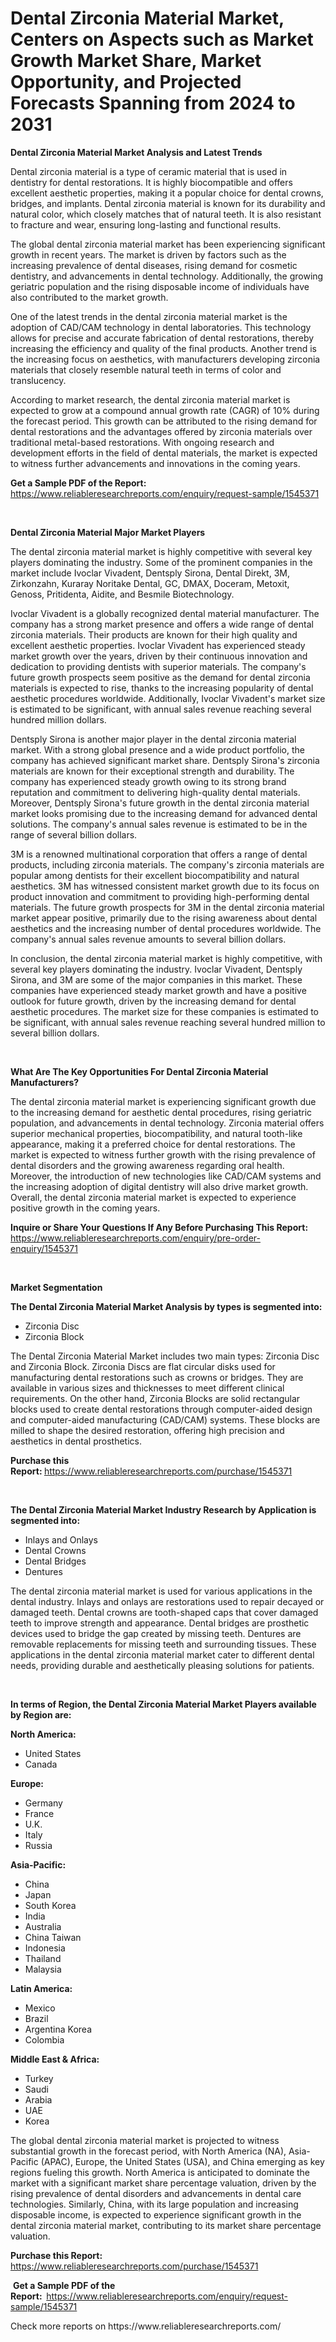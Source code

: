 <p><h1>Dental Zirconia Material Market, Centers on Aspects such as Market Growth Market Share, Market Opportunity, and Projected Forecasts Spanning from 2024 to 2031</h1></p><p><strong>Dental Zirconia Material Market Analysis and Latest Trends</strong></p>
<p><p>Dental zirconia material is a type of ceramic material that is used in dentistry for dental restorations. It is highly biocompatible and offers excellent aesthetic properties, making it a popular choice for dental crowns, bridges, and implants. Dental zirconia material is known for its durability and natural color, which closely matches that of natural teeth. It is also resistant to fracture and wear, ensuring long-lasting and functional results.</p><p>The global dental zirconia material market has been experiencing significant growth in recent years. The market is driven by factors such as the increasing prevalence of dental diseases, rising demand for cosmetic dentistry, and advancements in dental technology. Additionally, the growing geriatric population and the rising disposable income of individuals have also contributed to the market growth.</p><p>One of the latest trends in the dental zirconia material market is the adoption of CAD/CAM technology in dental laboratories. This technology allows for precise and accurate fabrication of dental restorations, thereby increasing the efficiency and quality of the final products. Another trend is the increasing focus on aesthetics, with manufacturers developing zirconia materials that closely resemble natural teeth in terms of color and translucency.</p><p>According to market research, the dental zirconia material market is expected to grow at a compound annual growth rate (CAGR) of 10% during the forecast period. This growth can be attributed to the rising demand for dental restorations and the advantages offered by zirconia materials over traditional metal-based restorations. With ongoing research and development efforts in the field of dental materials, the market is expected to witness further advancements and innovations in the coming years.</p></p>
<p><strong>Get a Sample PDF of the Report:&nbsp;</strong> <a href="https://www.reliableresearchreports.com/enquiry/request-sample/1545371">https://www.reliableresearchreports.com/enquiry/request-sample/1545371</a></p>
<p>&nbsp;</p>
<p><strong>Dental Zirconia Material Major Market Players</strong></p>
<p><p>The dental zirconia material market is highly competitive with several key players dominating the industry. Some of the prominent companies in the market include Ivoclar Vivadent, Dentsply Sirona, Dental Direkt, 3M, Zirkonzahn, Kuraray Noritake Dental, GC, DMAX, Doceram, Metoxit, Genoss, Pritidenta, Aidite, and Besmile Biotechnology.</p><p>Ivoclar Vivadent is a globally recognized dental material manufacturer. The company has a strong market presence and offers a wide range of dental zirconia materials. Their products are known for their high quality and excellent aesthetic properties. Ivoclar Vivadent has experienced steady market growth over the years, driven by their continuous innovation and dedication to providing dentists with superior materials. The company's future growth prospects seem positive as the demand for dental zirconia materials is expected to rise, thanks to the increasing popularity of dental aesthetic procedures worldwide. Additionally, Ivoclar Vivadent's market size is estimated to be significant, with annual sales revenue reaching several hundred million dollars.</p><p>Dentsply Sirona is another major player in the dental zirconia material market. With a strong global presence and a wide product portfolio, the company has achieved significant market share. Dentsply Sirona's zirconia materials are known for their exceptional strength and durability. The company has experienced steady growth owing to its strong brand reputation and commitment to delivering high-quality dental materials. Moreover, Dentsply Sirona's future growth in the dental zirconia material market looks promising due to the increasing demand for advanced dental solutions. The company's annual sales revenue is estimated to be in the range of several billion dollars.</p><p>3M is a renowned multinational corporation that offers a range of dental products, including zirconia materials. The company's zirconia materials are popular among dentists for their excellent biocompatibility and natural aesthetics. 3M has witnessed consistent market growth due to its focus on product innovation and commitment to providing high-performing dental materials. The future growth prospects for 3M in the dental zirconia material market appear positive, primarily due to the rising awareness about dental aesthetics and the increasing number of dental procedures worldwide. The company's annual sales revenue amounts to several billion dollars.</p><p>In conclusion, the dental zirconia material market is highly competitive, with several key players dominating the industry. Ivoclar Vivadent, Dentsply Sirona, and 3M are some of the major companies in this market. These companies have experienced steady market growth and have a positive outlook for future growth, driven by the increasing demand for dental aesthetic procedures. The market size for these companies is estimated to be significant, with annual sales revenue reaching several hundred million to several billion dollars.</p></p>
<p>&nbsp;</p>
<p><strong>What Are The Key Opportunities For Dental Zirconia Material Manufacturers?</strong></p>
<p><p>The dental zirconia material market is experiencing significant growth due to the increasing demand for aesthetic dental procedures, rising geriatric population, and advancements in dental technology. Zirconia material offers superior mechanical properties, biocompatibility, and natural tooth-like appearance, making it a preferred choice for dental restorations. The market is expected to witness further growth with the rising prevalence of dental disorders and the growing awareness regarding oral health. Moreover, the introduction of new technologies like CAD/CAM systems and the increasing adoption of digital dentistry will also drive market growth. Overall, the dental zirconia material market is expected to experience positive growth in the coming years.</p></p>
<p><strong>Inquire or Share Your Questions If Any Before Purchasing This Report:</strong> <a href="https://www.reliableresearchreports.com/enquiry/pre-order-enquiry/1545371">https://www.reliableresearchreports.com/enquiry/pre-order-enquiry/1545371</a></p>
<p>&nbsp;</p>
<p><strong>Market Segmentation</strong></p>
<p><strong>The Dental Zirconia Material Market Analysis by types is segmented into:</strong></p>
<p><ul><li>Zirconia Disc</li><li>Zirconia Block</li></ul></p>
<p><p>The Dental Zirconia Material Market includes two main types: Zirconia Disc and Zirconia Block. Zirconia Discs are flat circular disks used for manufacturing dental restorations such as crowns or bridges. They are available in various sizes and thicknesses to meet different clinical requirements. On the other hand, Zirconia Blocks are solid rectangular blocks used to create dental restorations through computer-aided design and computer-aided manufacturing (CAD/CAM) systems. These blocks are milled to shape the desired restoration, offering high precision and aesthetics in dental prosthetics.</p></p>
<p><strong>Purchase this Report:&nbsp;</strong><a href="https://www.reliableresearchreports.com/purchase/1545371">https://www.reliableresearchreports.com/purchase/1545371</a></p>
<p>&nbsp;</p>
<p><strong>The Dental Zirconia Material Market Industry Research by Application is segmented into:</strong></p>
<p><ul><li>Inlays and Onlays</li><li>Dental Crowns</li><li>Dental Bridges</li><li>Dentures</li></ul></p>
<p><p>The dental zirconia material market is used for various applications in the dental industry. Inlays and onlays are restorations used to repair decayed or damaged teeth. Dental crowns are tooth-shaped caps that cover damaged teeth to improve strength and appearance. Dental bridges are prosthetic devices used to bridge the gap created by missing teeth. Dentures are removable replacements for missing teeth and surrounding tissues. These applications in the dental zirconia material market cater to different dental needs, providing durable and aesthetically pleasing solutions for patients.</p></p>
<p>&nbsp;</p>
<p><strong>In terms of Region, the Dental Zirconia Material Market Players available by Region are:</strong></p>
<p>
    <p> <strong> North America: </strong>
        <ul>
            <li>United States</li>
            <li>Canada</li>
        </ul>
        </p> 
    <p> <strong> Europe: </strong>
        <ul>
            <li>Germany</li>
            <li>France</li>
            <li>U.K.</li>
            <li>Italy</li>
            <li>Russia</li>
        </ul>
        </p> 
    <p> <strong> Asia-Pacific: </strong>
        <ul>
            <li>China</li>
            <li>Japan</li>
            <li>South Korea</li>
            <li>India</li>
            <li>Australia</li>
            <li>China Taiwan</li>
            <li>Indonesia</li>
            <li>Thailand</li>
            <li>Malaysia</li>
        </ul>
        </p> 
    <p> <strong> Latin America: </strong>
        <ul>
            <li>Mexico</li>
            <li>Brazil</li>
            <li>Argentina Korea</li>
            <li>Colombia</li>
        </ul>
        </p> 
    <p> <strong> Middle East & Africa: </strong>
        <ul>
            <li>Turkey</li>
            <li>Saudi</li>
            <li>Arabia</li>
            <li>UAE</li>
            <li>Korea</li>
        </ul>
    </p>
    </p>
<p><p>The global dental zirconia material market is projected to witness substantial growth in the forecast period, with North America (NA), Asia-Pacific (APAC), Europe, the United States (USA), and China emerging as key regions fueling this growth. North America is anticipated to dominate the market with a significant market share percentage valuation, driven by the rising prevalence of dental disorders and advancements in dental care technologies. Similarly, China, with its large population and increasing disposable income, is expected to experience significant growth in the dental zirconia material market, contributing to its market share percentage valuation.</p></p>
<p><strong>Purchase this Report: </strong><a href="https://www.reliableresearchreports.com/purchase/1545371">https://www.reliableresearchreports.com/purchase/1545371</a></p>
<p>&nbsp;<strong>Get a Sample PDF of the Report:&nbsp;&nbsp;</strong><a href="https://www.reliableresearchreports.com/enquiry/request-sample/1545371">https://www.reliableresearchreports.com/enquiry/request-sample/1545371</a></p>
<p><strong></strong></p>
<p>Check more reports on https://www.reliableresearchreports.com/</p>